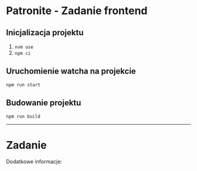 # Patronite - Zadanie frontend

## Inicjalizacja projektu

1. `nvm use`
2. `npm ci`

## Uruchomienie watcha na projekcie

`npm run start`

## Budowanie projektu

`npm run build`

---

# Zadanie

<!-- 1. Przygotować middleware'a z użyciem `axios`, który bedzię łączył się z API https://dog.ceo/dog-api/ -->
<!-- 2. Po wejściu na stronę ma pokazać się loader. -->
<!-- 3. Podczas pokazania loadera ma wykonać się request po listę wszystkich ras psów oraz wyświetlić je w gridzie (ikona psa np z fontawesome + nazwa pod spodem, kafle mają być tej samej wysokości w poziomie, PAMIĘTAĆ O ZAGNIEŻDŻENIACH RAS, maja one też być w jednej linii) -->
<!-- 4. Po kliknięciu w kafelek ma otworzyć się modal, w którym to wyświetli się, na gorzę nazwa rasy, a pod spodem zdjęcie danej rasy psa. -->
<!-- 5. Modal jest zamykany 'x' lub poprzez naciśnięcie w tło -->
<!-- 6. Dodatkowo każdą rasę można zapisać do ulubionych, czyli jest jakieś serduszko w rogu, które zmienia swój stan z pustego na wypełnione (wypełnione - zapisane, puste - do zapisania). Ulubione rasy psów są zapisywane do `localStorage`, które po odświeżeniu strony zaznaczają z powrotem ulubione rasy psów. Lista ulubionych ras psów powinna być również dostępna w rozwijanym bloku, który wyjeżdza od dołu ekranu, poprzez klikniecie guzika, który jest `position: fixed` na stronie w prawym dolnym rogu. Na tej liście można też usunąć rasę z ulubionych. -->

Dodatkowe informacje:
<!-- - Strona ma być RWD -->
<!-- - Na mobile niech będzie po 2 kafle na wiersz, na desktop po 5 na wiersz -->
<!-- - Kontent strony ma byc w kontenerze 1280px -->
<!-- - Nie używaj Bootstrapa, tailwinda, Bulmy, Materialize itd. Chcę zobaczyć jak piszesz swoje style -->
<!-- - Niech będzie tylko jeden breakpoint poniżej 768px -->
<!-- - Strona niech zawiera navbar na całą szerokość z tytułem DogAPI wyśrodkowanym i z borderem od spodu oraz lekkim cieniem -->
<!-- - Kolorystyka dowolna -->
<!-- - Niech będzie footer z tekstem: `Zadanie Patronite 2023` wyśrodkowanym i też na calą szerokość ekranu -->
<!-- - Po najechaniu na dany kafel niech coś się dzieje (powiększa się, lub podświetla z transitionem, lub wskakuje cień) -->